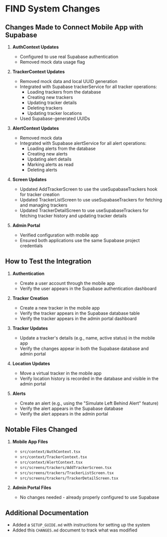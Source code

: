 # FIND System Changes

## Changes Made to Connect Mobile App with Supabase

1. **AuthContext Updates**
   - Configured to use real Supabase authentication
   - Removed mock data usage flag

2. **TrackerContext Updates**
   - Removed mock data and local UUID generation
   - Integrated with Supabase trackerService for all tracker operations:
     - Loading trackers from the database
     - Creating new trackers
     - Updating tracker details
     - Deleting trackers
     - Updating tracker locations
   - Used Supabase-generated UUIDs

3. **AlertContext Updates**
   - Removed mock data
   - Integrated with Supabase alertService for all alert operations:
     - Loading alerts from the database
     - Creating new alerts
     - Updating alert details
     - Marking alerts as read
     - Deleting alerts

4. **Screen Updates**
   - Updated AddTrackerScreen to use the useSupabaseTrackers hook for tracker creation
   - Updated TrackerListScreen to use useSupabaseTrackers for fetching and managing trackers
   - Updated TrackerDetailScreen to use useSupabaseTrackers for fetching tracker history and updating tracker details

5. **Admin Portal**
   - Verified configuration with mobile app
   - Ensured both applications use the same Supabase project credentials

## How to Test the Integration

1. **Authentication**
   - Create a user account through the mobile app
   - Verify the user appears in the Supabase authentication dashboard

2. **Tracker Creation**
   - Create a new tracker in the mobile app
   - Verify the tracker appears in the Supabase database table
   - Verify the tracker appears in the admin portal dashboard

3. **Tracker Updates**
   - Update a tracker's details (e.g., name, active status) in the mobile app
   - Verify the changes appear in both the Supabase database and admin portal

4. **Location Updates**
   - Move a virtual tracker in the mobile app
   - Verify location history is recorded in the database and visible in the admin portal

5. **Alerts**
   - Create an alert (e.g., using the "Simulate Left Behind Alert" feature)
   - Verify the alert appears in the Supabase database
   - Verify the alert appears in the admin portal

## Notable Files Changed

1. **Mobile App Files**
   - `src/context/AuthContext.tsx`
   - `src/context/TrackerContext.tsx`
   - `src/context/AlertContext.tsx`
   - `src/screens/trackers/AddTrackerScreen.tsx`
   - `src/screens/trackers/TrackerListScreen.tsx`
   - `src/screens/trackers/TrackerDetailScreen.tsx`

2. **Admin Portal Files**
   - No changes needed - already properly configured to use Supabase

## Additional Documentation

- Added a `SETUP_GUIDE.md` with instructions for setting up the system
- Added this `CHANGES.md` document to track what was modified

